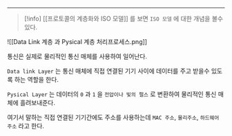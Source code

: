 
---

>[!info] [[프로토콜의 계층화와 ISO 모델]] 를 보면 `ISO 모델` 에 대한 개념을 볼수 있다.


![[Data Link 계층 과 Pysical 계층 처리프로세스.png]]

통신은 실제로 물리적인 통신 매체를 사용하여 일어난다.

`Data link Layer` 는 통신 매체에 직접 연결된 기기 사이에 데이터를 주고 받을수 있도록 하는 역할을 한다.

`Pysical Layer` 는 데이터의 `0` 과 `1` 을 `전압이나 빛의 펄스` 로 변환하여 물리적인 통신 매체에 흘려보내준다.

여기서 말하는 직접 연결된 기기간에도 주소를 사용하는데 `MAC 주소`, `물리주소`, `하드웨어 주소` 라고 한다.
